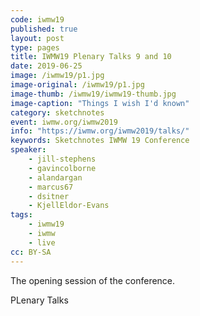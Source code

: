 ```yaml
---
code: iwmw19
published: true
layout: post
type: pages
title: IWMW19 Plenary Talks 9 and 10
date: 2019-06-25
image: /iwmw19/p1.jpg
image-original: /iwmw19/p1.jpg
image-thumb: /iwmw19/iwmw19-thumb.jpg
image-caption: "Things I wish I'd known"
category: sketchnotes
event: iwmw.org/iwmw2019
info: "https://iwmw.org/iwmw2019/talks/"
keywords: Sketchnotes IWMW 19 Conference
speaker: 
    - jill-stephens
    - gavincolborne
    - alandargan
    - marcus67
    - dsitner
    - KjellEldor-Evans
tags:
    - iwmw19
    - iwmw
    - live
cc: BY-SA
---
```

The opening session of the conference.

PLenary Talks
